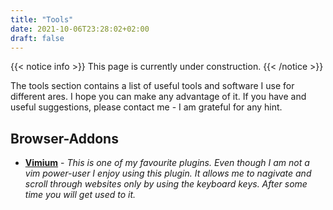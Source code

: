 ```yaml
---
title: "Tools"
date: 2021-10-06T23:28:02+02:00
draft: false
---
```


{{< notice info >}} This page is currently under construction. {{< /notice >}}


The tools section contains a list of useful tools and software I use for different ares. I hope you can make any advantage of it. If you have and useful suggestions, please contact me - I am grateful for any hint.

## Browser-Addons
- [**Vimium**](https://github.com/philc/vimium) - _This is one of my favourite plugins. Even though I am not a vim power-user I enjoy using this plugin. It allows me to nagivate and scroll through websites only by using the keyboard keys. After some time you will get used to it._
